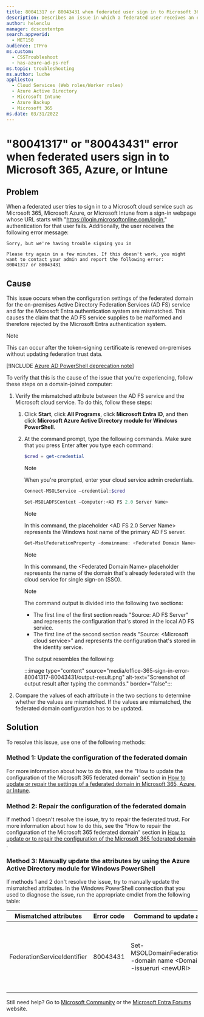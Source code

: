 ```yaml
---
title: 80041317 or 80043431 when federated user sign in to Microsoft 365, Azure
description: Describes an issue in which a federated user receives an error message when they try to sign in to Microsoft 365, Azure, or Microsoft Intune from a sign-in webpage whose URL starts with "https://login.microsoft.com/login."
author: helenclu
manager: dcscontentpm
search.appverid: 
  - MET150
audience: ITPro
ms.custom: 
  - CSSTroubleshoot
  - has-azure-ad-ps-ref
ms.topic: troubleshooting
ms.author: luche
appliesto: 
  - Cloud Services (Web roles/Worker roles)
  - Azure Active Directory
  - Microsoft Intune
  - Azure Backup
  - Microsoft 365
ms.date: 03/31/2022
---
```


# "80041317" or "80043431" error when federated users sign in to Microsoft 365, Azure, or Intune

## Problem 

When a federated user tries to sign in to a Microsoft cloud service such as Microsoft 365, Microsoft Azure, or Microsoft Intune from a sign-in webpage whose URL starts with "https://login.microsoftonline.com/login," authentication for that user fails. Additionally, the user receives the following error message:

```asciidoc
Sorry, but we're having trouble signing you in 

Please try again in a few minutes. If this doesn't work, you might want to contact your admin and report the following error:
80041317 or 80043431 
```

## Cause

This issue occurs when the configuration settings of the federated domain for the on-premises Active Directory Federation Services (AD FS) service and for the Microsoft Entra authentication system are mismatched. This causes the claim that the AD FS service supplies to be malformed and therefore rejected by the Microsoft Entra authentication system. 

> [!NOTE]
> This can occur after the token-signing certificate is renewed on-premises without updating federation trust data.

[!INCLUDE [Azure AD PowerShell deprecation note](../../../includes/aad-powershell-deprecation-note.md)]

To verify that this is the cause of the issue that you're experiencing, follow these steps on a domain-joined computer:

1. Verify the mismatched attribute between the AD FS service and the Microsoft cloud service. To do this, follow these steps:
   1. Click **Start**, click **All Programs**, click **Microsoft Entra ID**, and then click **Microsoft Azure Active Directory module for Windows PowerShell**.   
   2. At the command prompt, type the following commands. Make sure that you press Enter after you type each command:
      
      ```powershell
      $cred = get-credential
      ```
      > [!NOTE]
      > When you're prompted, enter your cloud service admin credentials.   
      
      ```powershell
      Connect-MSOLService –credential:$cred
      ```

      ```powershell
      Set-MSOLADFSContext –Computer:<AD FS 2.0 Server Name>
      ```
      > [!NOTE]
      > In this command, the placeholder <AD FS 2.0 Server Name> represents the Windows host name of the primary AD FS server.   
      
      ```powershell
      Get-MsolFederationProperty -domainname: <Federated Domain Name>
      ```
      > [!NOTE]
      > In this command, the \<Federated Domain Name> placeholder represents the name of the domain that's already federated with the cloud service for single sign-on (SSO).
   
      > [!NOTE]
      > The command output is divided into the following two sections:
      >  - The first line of the first section reads "Source: AD FS Server" and represents the configuration that's stored in the local AD FS service.   
      > - The first line of the second section reads "Source: \<Microsoft cloud service>" and represents the configuration that's stored in the identity service.
   
      The output resembles the following:

      :::image type="content" source="media/office-365-sign-in-error-80041317-80043431/output-result.png" alt-text="Screenshot of output result after typing the commands." border="false":::
2. Compare the values of each attribute in the two sections to determine whether the values are mismatched. If the values are mismatched, the federated domain configuration has to be updated.

## Solution 

To resolve this issue, use one of the following methods:

### Method 1: Update the configuration of the federated domain

For more information about how to do this, see the "How to update the configuration of the Microsoft 365 federated domain" section in [How to update or repair the settings of a federated domain in Microsoft 365, Azure, or Intune](https://support.microsoft.com/help/2647048).

### Method 2: Repair the configuration of the federated domain
 
If method 1 doesn't resolve the issue, try to repair the federated trust. For more information about how to do this, see the "How to repair the configuration of the Microsoft 365 federated domain" section in [How to update or to repair the configuration of the Microsoft 365 federated domain ](https://support.microsoft.com/help/2647048).

### Method 3: Manually update the attributes by using the Azure Active Directory module for Windows PowerShell

If methods 1 and 2 don't resolve the issue, try to manually update the mismatched attributes. In the Windows PowerShell connection that you used to diagnose the issue, run the appropriate cmdlet from the following table:

|Mismatched attributes| Error code| Command to update attribute| Notes|
|--------------------|------------|------------------|---------|
|FederationServiceIdentifier|80043431|Set-MSOLDomainFederationSettings -domain name <Domain.suffix> -issueruri \<newURI>|The placeholder <**Domain.suffix**> represents the federated domain name. The placeholder <**newURI**> represents the URI value of the on-premises FederationServiceIdentifierattribute (listed first in the output of the Get-MsolFederationProperty cmdlet). |

Still need help? Go to [Microsoft Community](https://answers.microsoft.com/) or the [Microsoft Entra Forums](https://social.msdn.microsoft.com/forums/azure/home?forum=windowsazuread) website.
